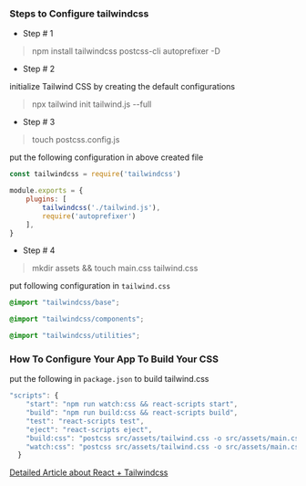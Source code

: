 ### Steps to Configure tailwindcss

- Step # 1

> npm install tailwindcss postcss-cli autoprefixer -D

- Step # 2

initialize Tailwind CSS by creating the default configurations

> npx tailwind init tailwind.js --full

- Step # 3

> touch postcss.config.js

put the following configuration in above created file

```js
const tailwindcss = require('tailwindcss')

module.exports = {
	plugins: [
		tailwindcss('./tailwind.js'),
		require('autoprefixer')
	],
}
```

- Step # 4

> mkdir assets && touch main.css tailwind.css

put following configuration in `tailwind.css`

```css
@import "tailwindcss/base";

@import "tailwindcss/components";

@import "tailwindcss/utilities";
```

### How To Configure Your App To Build Your CSS

put the following in `package.json` to build tailwind.css

```js
"scripts": {
    "start": "npm run watch:css && react-scripts start",
    "build": "npm run build:css && react-scripts build",
    "test": "react-scripts test",
    "eject": "react-scripts eject",
    "build:css": "postcss src/assets/tailwind.css -o src/assets/main.css",
    "watch:css": "postcss src/assets/tailwind.css -o src/assets/main.css"
  }
```

[Detailed Article about React + Tailwindcss](https://www.smashingmagazine.com/2020/02/tailwindcss-react-project/)